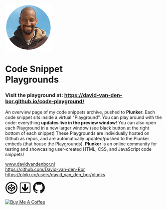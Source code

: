 ![david-van-den-bor.png](david-van-den-bor-website.png)

# Code Snippet <br> Playgrounds

### Visit the **playground** at: https://david-van-den-bor.github.io/code-playground/

An overview page of my code snippets archive, pushed to **Plunker**. Each code snippet sits inside a virtual "Playground". You can play around with the code: everything **updates live in the preview window**! You can also open each Playground in a new larger window (see black button at the right bottom of each snippet) These Playgrounds are individually hosted on Github as repos, and are automatically updated/pushed to the Plunker embeds (that house the Playgrounds). **Plunker** is an online community for testing and showcasing user-created HTML, CSS, and JavaScript code snippets!

www.davidvandenbor.nl <br>
https://github.com/David-van-den-Bor <br>
https://plnkr.co/users/david_van_den_bor/plunks

<a href="https://codepen.io/davidvdbor/pens/public" target="_blank"><img src="codepen.png" width="40px"></a> <a href="https://plnkr.co/users/david_van_den_bor/plunks" target="_blank"><img src="plunker.png" width="40px"></a> <a href="https://github.com/David-van-den-Bor" target="_blank"><img src="github.png" width="40px"></a>

<a href="https://www.buymeacoffee.com/davidvandenbor" target="_blank"><img src="https://cdn.buymeacoffee.com/buttons/default-orange.png" alt="Buy Me A Coffee" width="217px"></a>
